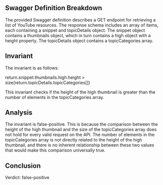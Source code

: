 ## Swagger Definition Breakdown

The provided Swagger definition describes a GET endpoint for retrieving a list of YouTube resources. The response schema includes an array of items, each containing a snippet and topicDetails object. The snippet object contains a thumbnails object, which in turn contains a high object with a height property. The topicDetails object contains a topicCategories array.

## Invariant

The invariant is as follows:

return.snippet.thumbnails.high.height > size(return.topicDetails.topicCategories[])

This invariant checks if the height of the high thumbnail is greater than the number of elements in the topicCategories array.

## Analysis

The invariant is false-positive. This is because the comparison between the height of the high thumbnail and the size of the topicCategories array does not hold for every valid request on the API. The number of elements in the topicCategories array is not directly related to the height of the high thumbnail, and there is no inherent relationship between these two values that would make this comparison universally true.

## Conclusion

Verdict: false-positive
